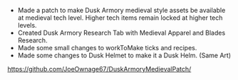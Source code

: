 - Made a patch to make Dusk Armory medieval style assets be available at medieval tech level.  Higher tech items remain locked at higher tech levels.
- Created Dusk Armory Research Tab with Medieval Apparel and Blades Research.
- Made some small changes to workToMake ticks and recipes.
- Made some changes to Dusk Helmet to make it a Dusk Helm. (Same Art)

https://github.com/JoeOwnage67/DuskArmoryMedievalPatch/
